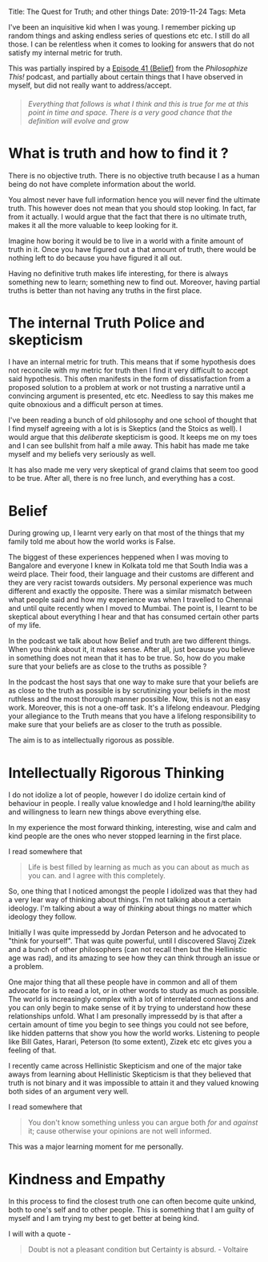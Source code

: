 Title: The Quest for Truth; and other things
Date: 2019-11-24
Tags: Meta


I've been an inquisitive kid when I was young. I remember picking up
random things and asking endless series of questions etc etc. I still
do all those. I can be relentless when it comes to looking for answers
that do not satisfy my internal metric for truth.

This was partially inspired by
a [Episode 41 (Belief)](https://philosophizethis.org/belief/) from the
_Philosophize This!_ podcast, and partially about certain things that I
have observed in myself, but did not really want to address/accept.

> ###### Everything that follows is what I think and this is true for me at this point in time and space. There is a very good chance that the definition will evolve and grow ######

# What is truth and how to find it ?

There is no objective truth. There is no objective truth because I as
a human being do not have complete information about the world.

You almost never have full information hence you will never find the
ultimate truth. This however does not mean that you should stop
looking. In fact, far from it actually. I would argue that the fact
that there is no ultimate truth, makes it all the more valuable to
keep looking for it.

Imagine how boring it would be to live in a world with a finite amount
of truth in it. Once you have figured out a that amount of truth, there
would be nothing left to do because you have figured it all out.

Having no definitive truth makes life interesting, for there is always
something new to learn; something new to find out. Moreover, having
partial truths is better than not having any truths in the first
place.


# The internal Truth Police and skepticism #

I have an internal metric for truth. This means that if some
hypothesis does not reconcile with my metric for truth then I find it
very difficult to accept said hypothesis. This often manifests in the form of
dissatisfaction from a proposed solution to a problem at work or not
trusting a narrative until a convincing argument is presented, etc
etc. Needless to say this makes me quite obnoxious and a difficult
person at times.

I've been reading a bunch of old philosophy and one school of
thought that I find myself agreeing with a lot is is Skeptics (and the
Stoics as well). I would argue that this _deliberate_ skepticism is good. It keeps
me on my toes and I can see bullshit from half a mile away. This habit
has made me take myself and my beliefs very seriously as well.

It has also made me very very skeptical of grand claims that seem too
good to be true. After all, there is no free lunch, and everything has
a cost.


# Belief #

During growing up, I learnt very early on that most of the things that
my family told me about how the world works is False. 

The biggest of these experiences heppened when I was moving to
Bangalore and everyone I knew in Kolkata told me that South India was
a weird place. Their food, their language and their customs are
different and they are very racist towards outsiders. My personal
experience was much different and exactly the opposite. There was a
similar mismatch between what people said and how my experience was
when I travelled to Chennai and until quite recently when I moved to
Mumbai. The point is, I learnt to be skeptical about everything I hear
and that has consumed certain other parts of my life.

In the podcast we talk about how Belief and truth are two different
things. When you think about it, it makes sense. After all, just
because you believe in something does not mean that it has to be
true. So, how do you make sure that your beliefs are as close to the
truths as possible ?

In the podcast the host says that one way to make sure that your
beliefs are as close to the truth as possible is by scrutinizing your
beliefs in the most ruthless and the most thorough manner
possible. Now, this is not an easy work. Moreover, this is not a
one-off task. It's a lifelong endeavour. Pledging your allegiance to
the Truth means that you have a lifelong responsibility to make sure
that your beliefs are as closer to the truth as possible.

The aim is to as intellectually rigorous as possible.

# Intellectually Rigorous Thinking
I do not idolize a lot of people, however I do idolize certain kind of
behaviour in people. I really value knowledge and I hold learning/the
ability and willingness to learn new things above everything else. 

In my experience the most forward thinking, interesting, wise and calm
and kind people are the ones who never stopped learning in the first
place. 

I read somewhere that 
> Life is best filled by learning as much as you can about as much as you can.
and I agree with this completely. 

So, one thing that I noticed amongst the people I idolized was that
they had a very lear way of thinking about things. I'm not talking
about a certain ideology. I'm talking about a way of _thinking_ about
things no matter which ideology they follow.

Initially I was quite impressedd by Jordan Peterson and he advocated
to "think for yourself". That was quite powerful, until I discovered
Slavoj Zizek and a bunch of other philosophers (can not recall then
but the Hellinistic age was rad), and its amazing to see how they can
think through an issue or a problem.

One major thing that all these people have in common and all of them
advocate for is to read a lot, or in other words to study as much as
possible. The world is increasingly complex with a lot of interrelated
connections and you can only begin to make sense of it by trying to
understand how these relationships unfold. What I am presonally
impressedd by is that after a certain amount of time you begin to see
things you could not see before, like hidden patterns that show you
how the world works. Listening to people like Bill Gates, Harari,
Peterson (to some extent), Zizek etc etc gives you a feeling of that.

I recently came across Hellinistic Skepticism and one of the major take
aways from learning about Hellinistic Skepticism is that they believed
that truth is not binary and it was impossible to attain it and they
valued knowing both sides of an argument very well.

I read somewhere that 
> You don't know something unless you can argue both _for_ and _against_ it; cause otherwise your opinions are not well informed.

This was a major learning moment for me personally.

# Kindness and Empathy #

In this process to find the closest truth one can often become quite
unkind, both to one's self and to other people. This is something that
I am guilty of myself and I am trying my best to get better at being
kind.

I will with a quote -
> Doubt is not a pleasant condition but Certainty is absurd. - Voltaire
